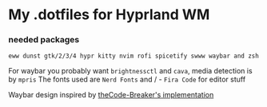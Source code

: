 # My .dotfiles for Hyprland WM

### needed packages

`eww dunst gtk/2/3/4 hypr kitty nvim rofi spicetify swww waybar and zsh`

For waybar you probably want `brightnessctl` and `cava`, media detection is by `mpris`
The fonts used are `Nerd Fonts` and / - `Fira Code` for editor stuff

Waybar design inspired by [theCode-Breaker's implementation](https://github.com/theCode-Breaker/riverwm)
